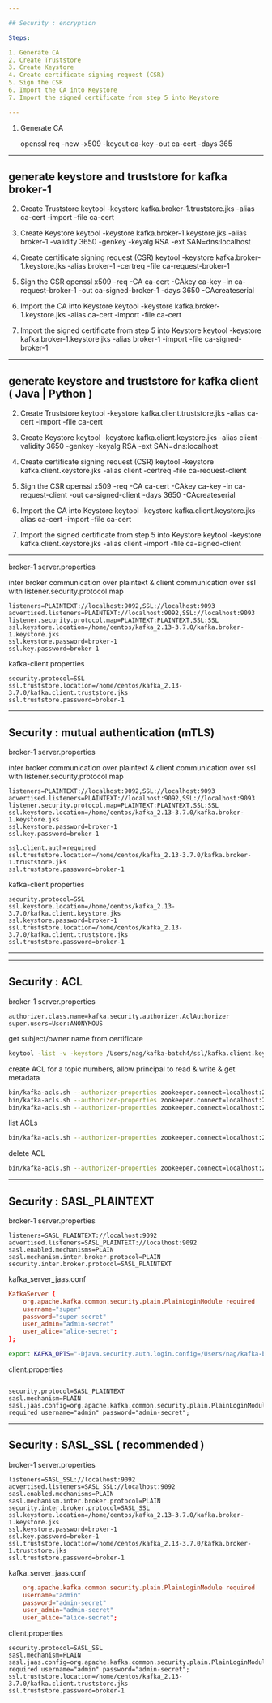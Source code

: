 ```yaml
---

## Security : encryption

Steps:

1. Generate CA
2. Create Truststore
3. Create Keystore
4. Create certificate signing request (CSR)
5. Sign the CSR
6. Import the CA into Keystore
7. Import the signed certificate from step 5 into Keystore

---
```


1. Generate CA

   openssl req -new -x509 -keyout ca-key -out ca-cert -days 365

---

## generate keystore and truststore for kafka broker-1

2. Create Truststore
   keytool -keystore kafka.broker-1.truststore.jks -alias ca-cert -import -file ca-cert

3. Create Keystore
   keytool -keystore kafka.broker-1.keystore.jks -alias broker-1 -validity 3650 -genkey -keyalg RSA -ext SAN=dns:localhost

4. Create certificate signing request (CSR)
   keytool -keystore kafka.broker-1.keystore.jks -alias broker-1 -certreq -file ca-request-broker-1

5. Sign the CSR
   openssl x509 -req -CA ca-cert -CAkey ca-key -in ca-request-broker-1 -out ca-signed-broker-1 -days 3650 -CAcreateserial

6. Import the CA into Keystore
   keytool -keystore kafka.broker-1.keystore.jks -alias ca-cert -import -file ca-cert

7. Import the signed certificate from step 5 into Keystore
   keytool -keystore kafka.broker-1.keystore.jks -alias broker-1 -import -file ca-signed-broker-1

---

## generate keystore and truststore for kafka client ( Java | Python )

2. Create Truststore
   keytool -keystore kafka.client.truststore.jks -alias ca-cert -import -file ca-cert

3. Create Keystore
   keytool -keystore kafka.client.keystore.jks -alias client -validity 3650 -genkey -keyalg RSA -ext SAN=dns:localhost

4. Create certificate signing request (CSR)
   keytool -keystore kafka.client.keystore.jks -alias client -certreq -file ca-request-client

5. Sign the CSR
   openssl x509 -req -CA ca-cert -CAkey ca-key -in ca-request-client -out ca-signed-client -days 3650 -CAcreateserial

6. Import the CA into Keystore
   keytool -keystore kafka.client.keystore.jks -alias ca-cert -import -file ca-cert

7. Import the signed certificate from step 5 into Keystore
   keytool -keystore kafka.client.keystore.jks -alias client -import -file ca-signed-client

---

broker-1 server.properties

inter broker communication over plaintext & client communication over ssl
with listener.security.protocol.map

```properties
listeners=PLAINTEXT://localhost:9092,SSL://localhost:9093
advertised.listeners=PLAINTEXT://localhost:9092,SSL://localhost:9093
listener.security.protocol.map=PLAINTEXT:PLAINTEXT,SSL:SSL
ssl.keystore.location=/home/centos/kafka_2.13-3.7.0/kafka.broker-1.keystore.jks
ssl.keystore.password=broker-1
ssl.key.password=broker-1
```

kafka-client properties

```properties
security.protocol=SSL
ssl.truststore.location=/home/centos/kafka_2.13-3.7.0/kafka.client.truststore.jks
ssl.truststore.password=broker-1
```

---

## Security : mutual authentication (mTLS)

broker-1 server.properties

inter broker communication over plaintext & client communication over ssl
with listener.security.protocol.map

```properties
listeners=PLAINTEXT://localhost:9092,SSL://localhost:9093
advertised.listeners=PLAINTEXT://localhost:9092,SSL://localhost:9093
listener.security.protocol.map=PLAINTEXT:PLAINTEXT,SSL:SSL
ssl.keystore.location=/home/centos/kafka_2.13-3.7.0/kafka.broker-1.keystore.jks
ssl.keystore.password=broker-1
ssl.key.password=broker-1

ssl.client.auth=required
ssl.truststore.location=/home/centos/kafka_2.13-3.7.0/kafka.broker-1.truststore.jks
ssl.truststore.password=broker-1

```

kafka-client properties

```properties
security.protocol=SSL
ssl.keystore.location=/home/centos/kafka_2.13-3.7.0/kafka.client.keystore.jks
ssl.keystore.password=broker-1
ssl.truststore.location=/home/centos/kafka_2.13-3.7.0/kafka.client.truststore.jks
ssl.truststore.password=broker-1
```

---

---

## Security : ACL

broker-1 server.properties

```properties
authorizer.class.name=kafka.security.authorizer.AclAuthorizer
super.users=User:ANONYMOUS
```

get subject/owner name from certificate

```bash
keytool -list -v -keystore /Users/nag/kafka-batch4/ssl/kafka.client.keystore.jks | grep "Owner"
```

create ACL for a topic numbers, allow principal to read & write & get metadata

```bash
bin/kafka-acls.sh --authorizer-properties zookeeper.connect=localhost:2181 --add --allow-principal User:CN=localhost,OU=tng,O=npci,L=mumbai,ST=MH,C=IN --operation Read --operation Write --operation Describe --topic mumbai-topic
bin/kafka-acls.sh --authorizer-properties zookeeper.connect=localhost:2181 --add --allow-principal User:CN=localhost,OU=tng,O=npci,L=mumbai,ST=MH,C=IN --operation Read --operation Write --operation Describe --topic chennai-topic
bin/kafka-acls.sh --authorizer-properties zookeeper.connect=localhost:2181 --add --allow-principal User:CN=localhost,OU=tng,O=npci,L=chennai,ST=MH,C=IN --operation Read --operation Write --operation Describe --topic chennai-topic

```

list ACLs

```bash
bin/kafka-acls.sh --authorizer-properties zookeeper.connect=localhost:2181 --list
```

delete ACL

```bash
bin/kafka-acls.sh --authorizer-properties zookeeper.connect=localhost:2181 --remove --allow-principal User:EMAILADDRESS=email@email.com,CN=localhost,OU=tng,O=npci,L=chennai,ST=MH,C=IN --operation Read --operation Write --operation Describe --topic topic2
```

---

## Security : SASL_PLAINTEXT

broker-1 server.properties

```properties
listeners=SASL_PLAINTEXT://localhost:9092
advertised.listeners=SASL_PLAINTEXT://localhost:9092
sasl.enabled.mechanisms=PLAIN
sasl.mechanism.inter.broker.protocol=PLAIN
security.inter.broker.protocol=SASL_PLAINTEXT
```

kafka_server_jaas.conf

```conf
KafkaServer {
    org.apache.kafka.common.security.plain.PlainLoginModule required
    username="super"
    password="super-secret"
    user_admin="admin-secret"
    user_alice="alice-secret";
};
```

```bash
export KAFKA_OPTS="-Djava.security.auth.login.config=/Users/nag/kafka-batch4/kafka_server_jaas.conf"
```

client.properties

```properties

security.protocol=SASL_PLAINTEXT
sasl.mechanism=PLAIN
sasl.jaas.config=org.apache.kafka.common.security.plain.PlainLoginModule required username="admin" password="admin-secret";
```

---

## Security : SASL_SSL ( recommended )

broker-1 server.properties

```properties
listeners=SASL_SSL://localhost:9092
advertised.listeners=SASL_SSL://localhost:9092
sasl.enabled.mechanisms=PLAIN
sasl.mechanism.inter.broker.protocol=PLAIN
security.inter.broker.protocol=SASL_SSL
ssl.keystore.location=/home/centos/kafka_2.13-3.7.0/kafka.broker-1.keystore.jks
ssl.keystore.password=broker-1
ssl.key.password=broker-1
ssl.truststore.location=/home/centos/kafka_2.13-3.7.0/kafka.broker-1.truststore.jks
ssl.truststore.password=broker-1
```

kafka_server_jaas.conf

```conf
    org.apache.kafka.common.security.plain.PlainLoginModule required
    username="admin"
    password="admin-secret"
    user_admin="admin-secret"
    user_alice="alice-secret";
```

client.properties

```properties
security.protocol=SASL_SSL
sasl.mechanism=PLAIN
sasl.jaas.config=org.apache.kafka.common.security.plain.PlainLoginModule required username="admin" password="admin-secret";
ssl.truststore.location=/home/centos/kafka_2.13-3.7.0/kafka.client.truststore.jks
ssl.truststore.password=broker-1
```
